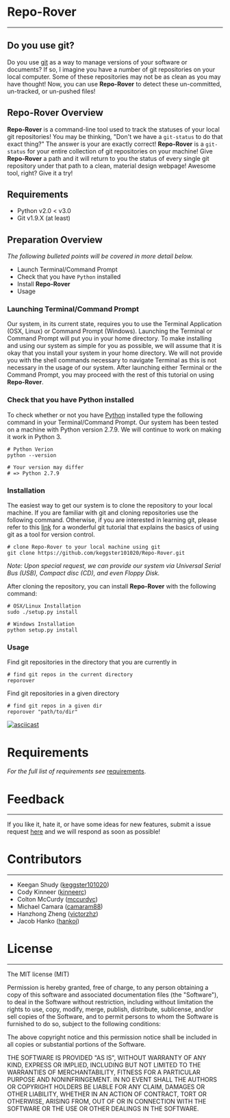 # Repo-Rover
______

## Do you use git?
Do you use [git](https://git-scm.com/) as a way to manage versions of
your software or documents? If so, I imagine you have a number of git
repositories on your local computer. Some of these repositories may not
be as clean as you may have thought! Now, you can use **Repo-Rover** to
detect these un-committed, un-tracked, or un-pushed files!

## Repo-Rover Overview
**Repo-Rover** is a command-line tool used to track the statuses of your
local git repositories! You may be thinking, "Don't we have a
`git-status` to do that exact thing?" The answer is your are exactly
correct! **Repo-Rover** is a `git-status` for your entire collection of
git repositories on your machine! Give **Repo-Rover** a path and it will
return to you the status of every single git repository under that path
to a clean, material design webpage! Awesome tool, right? Give it a try!

## Requirements
+ Python v2.0 < v3.0
+ Git v1.9.X (at least)

## Preparation Overview
_The following bulleted points will be covered in more detail below._
+ Launch Terminal/Command Prompt
+ Check that you have `Python` installed
+ Install **Repo-Rover**
+ Usage

### Launching Terminal/Command Prompt
Our system, in its current state, requires you to use the
Terminal Application (OSX, Linux) or Command Prompt (Windows).
Launching the Terminal or Command Prompt will put you in your home directory.
To make installing and using our system as simple for you as possible,
we will assume that it is okay that you install your system in your home
directory. We will not provide you with the shell commands necessary
to navigate Terminal as this is not necessary in the usage of our system.
After launching either Terminal or the Command Prompt,
you may proceed with the rest of this tutorial on using **Repo-Rover**.

### Check that you have Python installed
To check whether or not you have [Python](https://www.python.org/)
installed type the following command in your Terminal/Command Prompt.
Our system has been tested on a machine with Python version 2.7.9. We
will continue to work on making it work in Python 3.

```
# Python Verion
python --version

# Your version may differ
# => Python 2.7.9
```

### Installation
The easiest way to get our system is to clone
the repository to your local machine. If you are familiar with git and
cloning repositories use the following command. Otherwise, if you are
interested in learning git, please refer to this
[link](https://try.github.io/levels/1/challenges/1) for a wonderful
git tutorial that explains the basics of using git as a tool for version
control.

```
# clone Repo-Rover to your local machine using git
git clone https://github.com/keggster101020/Repo-Rover.git
```
_Note: Upon special request, we can provide our system via Universal
Serial Bus (USB), Compact disc (CD), and even Floppy Disk._

After cloning the repository, you can install **Repo-Rover** with the
following command:

```
# OSX/Linux Installation
sudo ./setup.py install
```

```
# Windows Installation
python setup.py install
```

### Usage
Find git repositories in the directory that you are currently in
```
# find git repos in the current directory
reporover
```
Find git repositories in a given directory
```
# find git repos in a given dir
reporover "path/to/dir"
```

[![asciicast](https://asciinema.org/a/3q6j0fxoa398ii29fyu11lyeh.png)](https://asciinema.org/a/3q6j0fxoa398ii29fyu11lyeh)

# Requirements
_For the full list of requirements see_
[requirements](https://github.com/keggster101020/Repo-Rover/blob/master/docs/RequirementsAnalysis.md).

# Feedback
______
If you like it, hate it, or have some ideas for new features, submit a
issue request
[here](https://github.com/keggster101020/Repo-Rover/issues) and we will
respond as soon as possible!

# Contributors
______

+ Keegan Shudy ([keggster101020](https://github.com/keggster101020))
+ Cody Kinneer ([kinneerc](https://github.com/kinneerc))
+ Colton McCurdy ([mccurdyc](https://github.com/mccurdyc))
+ Michael Camara ([camaram88](https://github.com/camaram88))
+ Hanzhong Zheng ([victorzhz](https://github.com/victorzhz))
+ Jacob Hanko ([hankoj](https://github.com/hankoj))

# License
______

The MIT license (MIT)

Permission is hereby granted, free of charge, to any person obtaining a
copy of this software and associated documentation files (the
"Software"), to deal in the Software without restriction, including
without limitation the rights to use, copy, modify, merge, publish,
distribute, sublicense, and/or sell copies of the Software, and to
permit persons to whom the Software is furnished to do so, subject to
the following conditions:

The above copyright notice and this permission notice shall be included
in all copies or substantial portions of the Software.

THE SOFTWARE IS PROVIDED "AS IS", WITHOUT WARRANTY OF ANY KIND, EXPRESS
OR IMPLIED, INCLUDING BUT NOT LIMITED TO THE WARRANTIES OF
MERCHANTABILITY, FITNESS FOR A PARTICULAR PURPOSE AND NONINFRINGEMENT.
IN NO EVENT SHALL THE AUTHORS OR COPYRIGHT HOLDERS BE LIABLE FOR ANY
CLAIM, DAMAGES OR OTHER LIABILITY, WHETHER IN AN ACTION OF CONTRACT,
TORT OR OTHERWISE, ARISING FROM, OUT OF OR IN CONNECTION WITH THE
SOFTWARE OR THE USE OR OTHER DEALINGS IN THE SOFTWARE.
